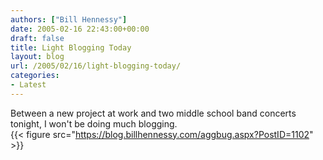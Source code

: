 ```yaml
---
authors: ["Bill Hennessy"]
date: 2005-02-16 22:43:00+00:00
draft: false
title: Light Blogging Today
layout: blog
url: /2005/02/16/light-blogging-today/
categories:
- Latest
---
```


Between a new project at work and two middle school band concerts tonight, I won't be doing much blogging.   
{{< figure src="https://blog.billhennessy.com/aggbug.aspx?PostID=1102" >}}

